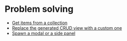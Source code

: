 # Problem solving

- [Get items from a collection](/aeria-ui/problem-solving/get-items-from-a-collection)
- [Replace the generated CRUD view with a custom one](/aeria-ui/problem-solving/replace-the-generated-crud-view-with-a-custom-one)
- [Spawn a modal or a side panel](/aeria-ui/problem-solving/spawn-a-modal-or-a-side-panel)
